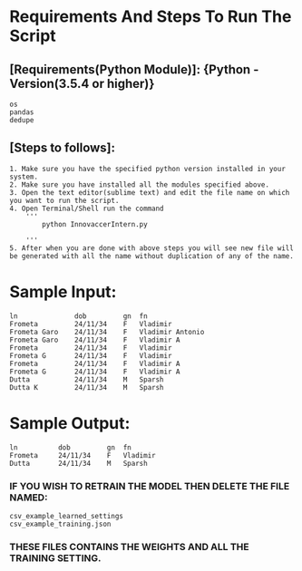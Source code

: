# Requirements And Steps To Run The Script

## [Requirements(Python Module)]: {Python - Version(3.5.4 or higher)}

	os
	pandas
	dedupe

## [Steps to follows]:

	1. Make sure you have the specified python version installed in your system.
	2. Make sure you have installed all the modules specified above.
	3. Open the text editor(sublime text) and edit the file name on which you want to run the script.
	4. Open Terminal/Shell run the command
		'''
			python InnovaccerIntern.py
		
		'''
	5. After when you are done with above steps you will see new file will be generated with all the name without duplication of any of the name.



# Sample Input:

	ln				dob			gn	fn
	Frometa			24/11/34	F	Vladimir 
	Frometa Garo	24/11/34	F	Vladimir Antonio
	Frometa Garo	24/11/34	F	Vladimir A
	Frometa			24/11/34	F	Vladimir
	Frometa G		24/11/34	F	Vladimir
	Frometa			24/11/34	F	Vladimir A 
	Frometa G		24/11/34	F	Vladimir A 
	Dutta			24/11/34	M	Sparsh
	Dutta K			24/11/34	M	Sparsh


# Sample Output:

	ln			dob			gn	fn
	Frometa		24/11/34	F	Vladimir 
	Dutta		24/11/34	M	Sparsh




### IF YOU WISH TO RETRAIN THE MODEL THEN DELETE THE FILE NAMED: 
	csv_example_learned_settings
	csv_example_training.json
### THESE FILES CONTAINS THE WEIGHTS AND ALL THE TRAINING SETTING.
